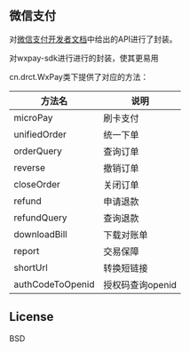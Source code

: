 微信支付
------

对[微信支付开发者文档](https://pay.weixin.qq.com/wiki/doc/api/index.html)中给出的API进行了封装。

对wxpay-sdk进行进行的封装，使其更易用

cn.drct.WxPay类下提供了对应的方法：

|方法名 | 说明 |
|--------|--------|
|microPay| 刷卡支付 |
|unifiedOrder | 统一下单|
|orderQuery | 查询订单 |
|reverse | 撤销订单 |
|closeOrder|关闭订单|
|refund|申请退款|
|refundQuery|查询退款|
|downloadBill|下载对账单|
|report|交易保障|
|shortUrl|转换短链接|
|authCodeToOpenid|授权码查询openid|


## License
BSD
